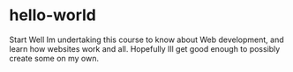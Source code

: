# hello-world
Start
Well Im undertaking this course to know about Web development, and learn how websites work and all. Hopefully Ill get good enough to possibly create some on my own.
